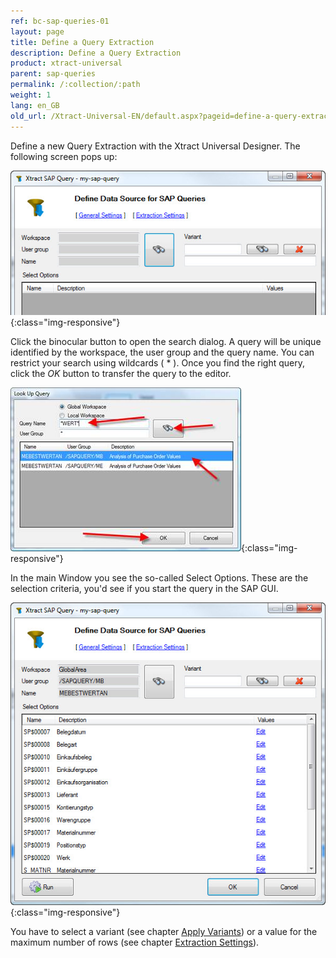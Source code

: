 ```yaml
---
ref: bc-sap-queries-01
layout: page
title: Define a Query Extraction
description: Define a Query Extraction
product: xtract-universal
parent: sap-queries
permalink: /:collection/:path
weight: 1
lang: en_GB
old_url: /Xtract-Universal-EN/default.aspx?pageid=define-a-query-extraction
---
```


Define a new Query Extraction with the Xtract Universal Designer. The following screen pops up:

![Define-Query-Extraction-Data-Source](/img/content/Define-Query-Extraction-Data-Source.jpg){:class="img-responsive"}

Click the binocular button to open the search dialog. A query will be unique identified by the workspace, the user group and the query name. You can restrict your search using wildcards ( * ). Once you find the right query, click the *OK* button to transfer the query to the editor.

![Look-Up-Query](/img/content/Look-Up-Query.png){:class="img-responsive"}

In the main Window you see the so-called Select Options. These are the selection criteria, you'd see if you start the query in the SAP GUI.

![Define-Query-Extraction-Data-Source-Selected](/img/content/Define-Query-Extraction-Data-Source-Selected.jpg){:class="img-responsive"}

You have to select a variant (see chapter [Apply Variants](./apply-variants)) or a value for the maximum number of rows (see chapter [Extraction Settings](./extraction-settings)).